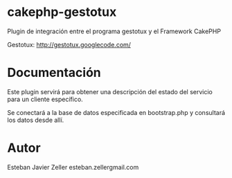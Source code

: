 cakephp-gestotux
================

Plugin de integración entre el programa gestotux y el Framework CakePHP

Gestotux: http://gestotux.googlecode.com/

Documentación
=============

Este plugin servirá para obtener una descripción del estado del servicio para un cliente específico.

Se conectará a la base de datos especificada en bootstrap.php y consultará los datos desde allí.


Autor
=====
Esteban Javier Zeller esteban.zeller<at>gmail.com